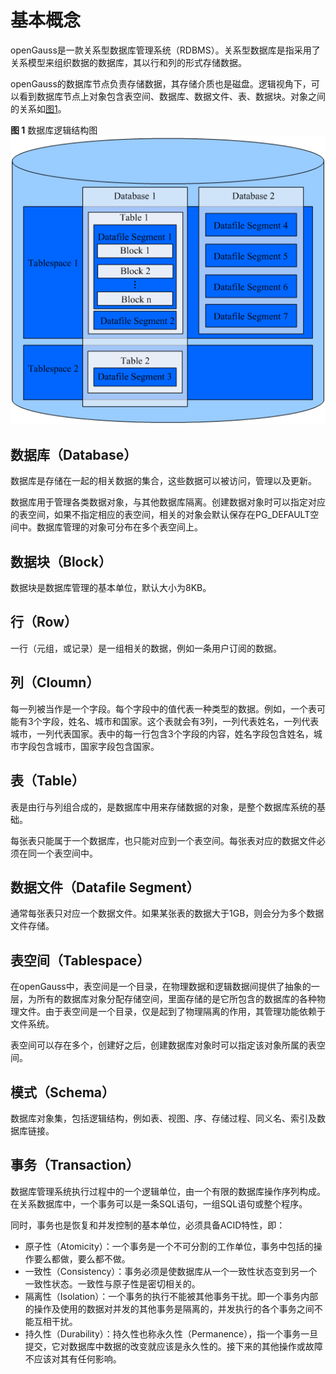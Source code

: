 # 基本概念<a name="ZH-CN_TOPIC_0000001178467522"></a>

openGauss是一款关系型数据库管理系统（RDBMS）。关系型数据库是指采用了关系模型来组织数据的数据库，其以行和列的形式存储数据。

openGauss的数据库节点负责存储数据，其存储介质也是磁盘。逻辑视角下，可以看到数据库节点上对象包含表空间、数据库、数据文件、表、数据块。对象之间的关系如[图1](#zh-cn_topic_0283136742_zh-cn_topic_0237120245_zh-cn_topic_0059779316_fb2fa3b3cc8824dea95318504e0537913)。

**图 1**  数据库逻辑结构图<a name="zh-cn_topic_0283136742_zh-cn_topic_0237120245_zh-cn_topic_0059779316_fb2fa3b3cc8824dea95318504e0537913"></a>  
![](figures/数据库逻辑结构图.png "数据库逻辑结构图")

## 数据库（Database）<a name="section16264182634412"></a>

数据库是存储在一起的相关数据的集合，这些数据可以被访问，管理以及更新。

数据库用于管理各类数据对象，与其他数据库隔离。创建数据对象时可以指定对应的表空间，如果不指定相应的表空间，相关的对象会默认保存在PG\_DEFAULT空间中。数据库管理的对象可分布在多个表空间上。

## 数据块（Block）<a name="section6344149125713"></a>

数据块是数据库管理的基本单位，默认大小为8KB。

## 行（Row）<a name="section145861329182213"></a>

一行（元组，或记录）是一组相关的数据，例如一条用户订阅的数据。

## 列（Cloumn）<a name="section179147357225"></a>

每一列被当作是一个字段。每个字段中的值代表一种类型的数据。例如，一个表可能有3个字段，姓名、城市和国家。这个表就会有3列，一列代表姓名，一列代表城市，一列代表国家。表中的每一行包含3个字段的内容，姓名字段包含姓名，城市字段包含城市，国家字段包含国家。

## 表（Table）<a name="section1938014491516"></a>

表是由行与列组合成的，是数据库中用来存储数据的对象，是整个数据库系统的基础。

每张表只能属于一个数据库，也只能对应到一个表空间。每张表对应的数据文件必须在同一个表空间中。

## 数据文件（Datafile Segment）<a name="section0943185185714"></a>

通常每张表只对应一个数据文件。如果某张表的数据大于1GB，则会分为多个数据文件存储。

## 表空间（Tablespace）<a name="section17678189104619"></a>

在openGauss中，表空间是一个目录，在物理数据和逻辑数据间提供了抽象的一层，为所有的数据库对象分配存储空间，里面存储的是它所包含的数据库的各种物理文件。由于表空间是一个目录，仅是起到了物理隔离的作用，其管理功能依赖于文件系统。

表空间可以存在多个，创建好之后，创建数据库对象时可以指定该对象所属的表空间。

## 模式（Schema）<a name="section1083112714613"></a>

数据库对象集，包括逻辑结构，例如表、视图、序、存储过程、同义名、索引及数据库链接。

## 事务（Transaction）<a name="section6711153815312"></a>

数据库管理系统执行过程中的一个逻辑单位，由一个有限的数据库操作序列构成。在关系数据库中，一个事务可以是一条SQL语句，一组SQL语句或整个程序。

同时，事务也是恢复和并发控制的基本单位，必须具备ACID特性，即：

-   原子性（Atomicity）：一个事务是一个不可分割的工作单位，事务中包括的操作要么都做，要么都不做。
-   一致性（Consistency）：事务必须是使数据库从一个一致性状态变到另一个一致性状态。一致性与原子性是密切相关的。
-   隔离性（Isolation）：一个事务的执行不能被其他事务干扰。即一个事务内部的操作及使用的数据对并发的其他事务是隔离的，并发执行的各个事务之间不能互相干扰。
-   持久性（Durability）：持久性也称永久性（Permanence），指一个事务一旦提交，它对数据库中数据的改变就应该是永久性的。接下来的其他操作或故障不应该对其有任何影响。

